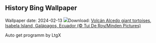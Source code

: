## History Bing Wallpaper
Wallpaper date: 2024-02-13
![](https://www.bing.com/th?id=OHR.GiantTortoise_EN-US7034846255_UHD.jpg&w=1000)Download: [Volcán Alcedo giant tortoises, Isabela Island, Galápagos, Ecuador (© Tui De Roy/Minden Pictures)](https://www.bing.com/th?id=OHR.GiantTortoise_EN-US7034846255_UHD.jpg)

Auto get programm by LtgX
